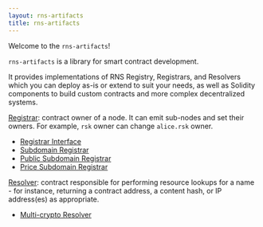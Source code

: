 ```yaml
---
layout: rns-artifacts
title: rns-artifacts
---
```


Welcome to the `rns-artifacts`!

`rns-artifacts` is a library for smart contract development.

It provides implementations of RNS Registry, Registrars, and Resolvers which you can deploy as-is or extend to suit your needs, as well as Solidity components to build custom contracts and more complex decentralized systems.

[Registrar](registrar): contract owner of a node. It can emit sub-nodes and set their owners. For example, `rsk` owner can change `alice.rsk` owner.
- [Registrar Interface](registrar/Registrar-Interface)
- [Subdomain Registrar](registrar/Subdomain-Registrar)
- [Public Subdomain Registrar](registrar/Public-Subdomain-Registrar)
- [Price Subdomain Registrar](registrar/Price-Subdomain-Registrar)

[Resolver](resolver): contract responsible for performing resource lookups for a name - for instance, returning a contract address, a content hash, or IP address(es) as appropriate.
- [Multi-crypto Resolver](resolver/Multi-Chain-Resolver)


